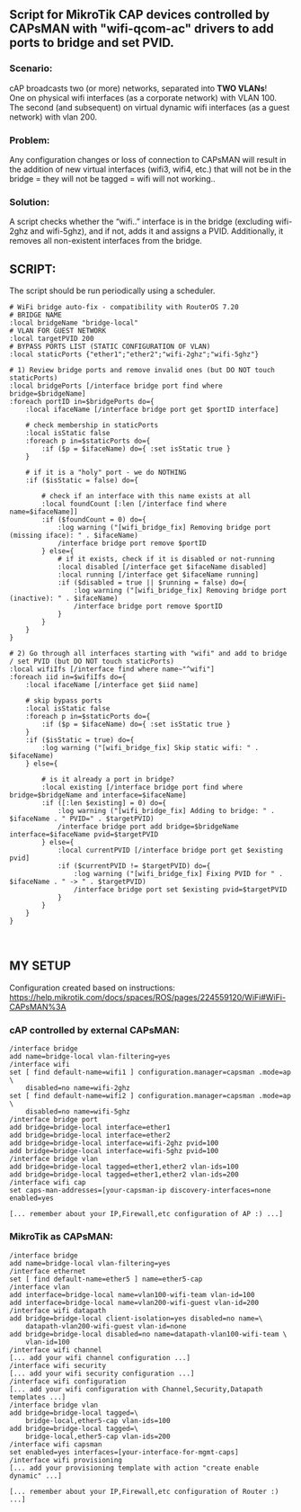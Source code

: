 ## Script for MikroTik CAP devices controlled by CAPsMAN with "wifi-qcom-ac" drivers to add ports to bridge and set PVID.

### Scenario:
cAP broadcasts two (or more) networks, separated into **TWO VLANs**!</br>
One on physical wifi interfaces (as a corporate network) with VLAN 100.</br>
The second (and subsequent) on virtual dynamic wifi interfaces (as a guest network) with vlan 200.</br>

### Problem:
Any configuration changes or loss of connection to CAPsMAN will result in the addition of new virtual interfaces (wifi3, wifi4, etc.) that will not be in the bridge = they will not be tagged = wifi will not working..

### Solution:
A script checks whether the “wifi..” interface is in the bridge (excluding wifi-2ghz and wifi-5ghz), and if not, adds it and assigns a PVID. Additionally, it removes all non-existent interfaces from the bridge. 

## SCRIPT:
The script should be run periodically using a scheduler.
```
# WiFi bridge auto-fix - compatibility with RouterOS 7.20
# BRIDGE NAME
:local bridgeName "bridge-local"
# VLAN FOR GUEST NETWORK
:local targetPVID 200
# BYPASS PORTS LIST (STATIC CONFIGURATION OF VLAN)
:local staticPorts {"ether1";"ether2";"wifi-2ghz";"wifi-5ghz"}

# 1) Review bridge ports and remove invalid ones (but DO NOT touch staticPorts)
:local bridgePorts [/interface bridge port find where bridge=$bridgeName]
:foreach portID in=$bridgePorts do={
    :local ifaceName [/interface bridge port get $portID interface]

    # check membership in staticPorts
    :local isStatic false
    :foreach p in=$staticPorts do={
        :if ($p = $ifaceName) do={ :set isStatic true }
    }

    # if it is a "holy" port - we do NOTHING
    :if ($isStatic = false) do={

        # check if an interface with this name exists at all
        :local foundCount [:len [/interface find where name=$ifaceName]]
        :if ($foundCount = 0) do={
            :log warning ("[wifi_bridge_fix] Removing bridge port (missing iface): " . $ifaceName)
            /interface bridge port remove $portID
        } else={
            # if it exists, check if it is disabled or not-running
            :local disabled [/interface get $ifaceName disabled]
            :local running [/interface get $ifaceName running]
            :if ($disabled = true || $running = false) do={
                :log warning ("[wifi_bridge_fix] Removing bridge port (inactive): " . $ifaceName)
                /interface bridge port remove $portID
            }
        }
    }
}

# 2) Go through all interfaces starting with "wifi" and add to bridge / set PVID (but DO NOT touch staticPorts)
:local wifiIfs [/interface find where name~"^wifi"]
:foreach iid in=$wifiIfs do={
    :local ifaceName [/interface get $iid name]

    # skip bypass ports
    :local isStatic false
    :foreach p in=$staticPorts do={
        :if ($p = $ifaceName) do={ :set isStatic true }
    }
    :if ($isStatic = true) do={
        :log warning ("[wifi_bridge_fix] Skip static wifi: " . $ifaceName)
    } else={

        # is it already a port in bridge?
        :local existing [/interface bridge port find where bridge=$bridgeName and interface=$ifaceName]
        :if ([:len $existing] = 0) do={
            :log warning ("[wifi_bridge_fix] Adding to bridge: " . $ifaceName . " PVID=" . $targetPVID)
            /interface bridge port add bridge=$bridgeName interface=$ifaceName pvid=$targetPVID
        } else={
            :local currentPVID [/interface bridge port get $existing pvid]
            :if ($currentPVID != $targetPVID) do={
                :log warning ("[wifi_bridge_fix] Fixing PVID for " . $ifaceName . " -> " . $targetPVID)
                /interface bridge port set $existing pvid=$targetPVID
            }
        }
    }
}
```
</br>

## MY SETUP
Configuration created based on instructions:</br>
https://help.mikrotik.com/docs/spaces/ROS/pages/224559120/WiFi#WiFi-CAPsMAN%3A

### cAP controlled by external CAPsMAN:
```
/interface bridge
add name=bridge-local vlan-filtering=yes
/interface wifi
set [ find default-name=wifi1 ] configuration.manager=capsman .mode=ap \
    disabled=no name=wifi-2ghz
set [ find default-name=wifi2 ] configuration.manager=capsman .mode=ap \
    disabled=no name=wifi-5ghz
/interface bridge port
add bridge=bridge-local interface=ether1
add bridge=bridge-local interface=ether2
add bridge=bridge-local interface=wifi-2ghz pvid=100
add bridge=bridge-local interface=wifi-5ghz pvid=100
/interface bridge vlan
add bridge=bridge-local tagged=ether1,ether2 vlan-ids=100
add bridge=bridge-local tagged=ether1,ether2 vlan-ids=200
/interface wifi cap
set caps-man-addresses=[your-capsman-ip discovery-interfaces=none enabled=yes

[... remember about your IP,Firewall,etc configuration of AP :) ...]
```
### MikroTik as CAPsMAN:
```
/interface bridge
add name=bridge-local vlan-filtering=yes
/interface ethernet
set [ find default-name=ether5 ] name=ether5-cap
/interface vlan
add interface=bridge-local name=vlan100-wifi-team vlan-id=100
add interface=bridge-local name=vlan200-wifi-guest vlan-id=200
/interface wifi datapath
add bridge=bridge-local client-isolation=yes disabled=no name=\
    datapath-vlan200-wifi-guest vlan-id=none
add bridge=bridge-local disabled=no name=datapath-vlan100-wifi-team \
    vlan-id=100
/interface wifi channel
[... add your wifi channel configuration ...]
/interface wifi security
[... add your wifi security configuration ...]
/interface wifi configuration
[... add your wifi configuration with Channel,Security,Datapath templates ...]
/interface bridge vlan
add bridge=bridge-local tagged=\
    bridge-local,ether5-cap vlan-ids=100
add bridge=bridge-local tagged=\
    bridge-local,ether5-cap vlan-ids=200
/interface wifi capsman
set enabled=yes interfaces=[your-interface-for-mgmt-caps]
/interface wifi provisioning
[... add your provisioning template with action "create enable dynamic" ...]

[... remember about your IP,Firewall,etc configuration of Router :) ...]
```
